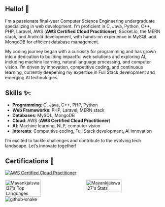## Hello! 👋

I'm a passionate final-year Computer Science Engineering undergraduate specializing in web development. I’m proficient in C, Java, Python, C++, PHP, Laravel, AWS (**AWS Certified Cloud Practitioner**), Socket.io, the MERN stack, and Android development, with hands-on experience in MySQL and MongoDB for efficient database management.

My coding journey began with a curiosity for programming and has grown into a dedication to building impactful web solutions and exploring AI, including machine learning, natural language processing, and computer vision. I’m driven by innovation, competitive coding, and continuous learning, currently deepening my expertise in Full Stack development and emerging AI technologies.

## Skills ✨:
- **Programming**: C, Java, C++, PHP, Python  
- **Web Frameworks**: PHP, Laravel, MERN stack  
- **Databases**: MySQL, MongoDB
- **Cloud**: AWS (**AWS Certified Cloud Practitioner**)  
- **AI**: Machine learning, NLP, computer vision  
- **Interests**: Competitive coding, Full Stack development, AI innovation  

I’m excited to tackle challenges and contribute to the evolving tech landscape. Let’s innovate together!

## Certifications 🏅
[![AWS Certified Cloud Practitioner](https://images.credly.com/size/130x130/images/00634f82-b07f-4bbd-a6bb-53de397fc3a6/image.png)](https://www.credly.com/badges/9c50c2c5-91f0-47ac-8e45-e9b0edb6a356/public_url)

<div style="display: flex; justify-content: space-between; gap: 10px;">
    <img src="https://github-readme-stats.vercel.app/api/top-langs/?username=Mayankjaiswal27&theme=highcontrast&show_icons=true&hide_border=true&layout=compact" alt="Mayankjaiswal27's Top Languages" width="48%" height="40%" />
    <img src="https://github-readme-stats.vercel.app/api?username=Mayankjaiswal27&theme=highcontrast&show_icons=true&hide_border=true&count_private=true" alt="Mayankjaiswal27's Stats" width="48%" height="50%" />
</div>

<picture>
  <source media="(prefers-color-scheme: dark)" srcset="https://raw.githubusercontent.com/tobiasmeyhoefer/tobiasmeyhoefer/output/github-snake-dark.svg" />
  <source media="(prefers-color-scheme: light)" srcset="https://raw.githubusercontent.com/tobiasmeyhoefer/tobiasmeyhoefer/output/github-snake.svg" />
  <img alt="github-snake" src="https://raw.githubusercontent.com/tobiasmeyhoefer/tobiasmeyhoefer/output/github-snake.svg" />
</picture>
